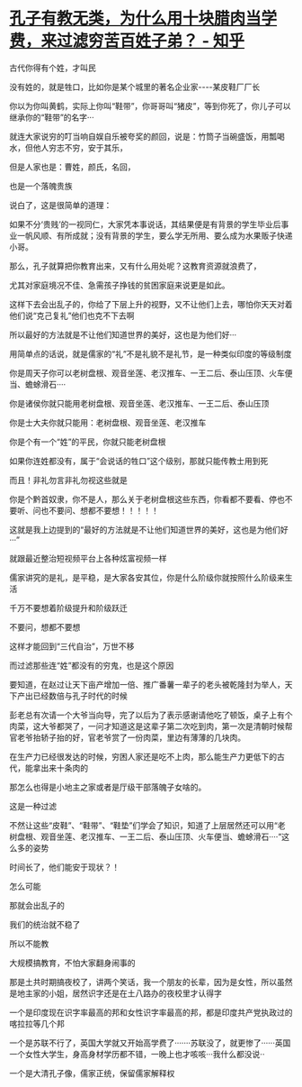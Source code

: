 # [孔子有教无类，为什么用十块腊肉当学费，来过滤穷苦百姓子弟？ - 知乎](https://www.zhihu.com/question/509412476/answer/2297085331)

古代你得有个姓，才叫民

没有姓的，就是牲口，比如你是某个城里的著名企业家----某皮鞋厂厂长

你以为你叫黄鹤，实际上你叫“鞋带”，你哥哥叫“猪皮”，等到你死了，你儿子可以继承你的“鞋带”的名字···

就连大家说穷的叮当响自娱自乐被夸奖的颜回，说是：竹筒子当碗盛饭，用瓢喝水，但他人穷志不穷，安于其乐，

但是人家也是：曹姓，颜氏，名回，

也是一个落魄贵族

说白了，这是很简单的道理：

如果不分‘贵贱’的一视同仁，大家凭本事说话，其结果便是有背景的学生毕业后事业一帆风顺、有所成就；没有背景的学生，要么学无所用、要么成为水果贩子快递小哥。

那么，孔子就算把你教育出来，又有什么用处呢？这教育资源就浪费了，

尤其对家庭境况不佳、急需孩子挣钱的贫困家庭来说更是如此。

这样下去会出乱子的，你给了下层上升的视野，又不让他们上去，哪怕你天天对着他们说“克己复礼”他们也克不下去啊

所以最好的方法就是不让他们知道世界的美好，这也是为他们好···

用简单点的话说，就是儒家的“礼”不是礼貌不是礼节，是一种类似印度的等级制度

你是周天子你可以老树盘根、观音坐莲、老汉推车、一王二后、泰山压顶、火车便当、蟾蜍滑石····

你是诸侯你就只能用老树盘根、观音坐莲、老汉推车、一王二后、泰山压顶

你是士大夫你就只能用：老树盘根、观音坐莲、老汉推车

你是个有一个“姓”的平民，你就只能老树盘根

如果你连姓都没有，属于“会说话的牲口”这个级别，那就只能传教士用到死

而且！非礼勿言非礼勿视这些就是

你是个黔首奴隶，你不是人，那么关于老树盘根这些东西，你看都不要看、停也不要听、问也不要问、想都不要想！！！！！

这就是我上边提到的“最好的方法就是不让他们知道世界的美好，这也是为他们好···”

就跟最近整治短视频平台上各种炫富视频一样

儒家讲究的是礼，是平稳，是大家各安其位，你是什么阶级你就按照什么阶级来生活

千万不要想着阶级提升和阶级跃迁

不要问，想都不要想

这样才能回到“三代自治”，万世不移

而过滤那些连“姓”都没有的穷鬼，也是这个原因

要知道，在赵过让天下亩产增加一倍、推广番薯一辈子的老头被乾隆封为举人，天下产出已经数倍与孔子时代的时候

彭老总有次请一个大爷当向导，完了以后为了表示感谢请他吃了顿饭，桌子上有个肉菜，这大爷都哭了，一问才知道这是这辈子第二次吃到肉，第一次是清朝时候帮官老爷抬轿子抬的好，官老爷赏了一份肉菜，里边有薄薄的几块肉。

在生产力已经很发达的时候，穷困人家还是吃不上肉，那么能生产力更低下的古代，能拿出来十条肉的

那怎么也得是小地主之家或者是厅级干部落魄子女啥的。

这是一种过滤

不然让这些“皮鞋”、“鞋带”、“鞋垫”们学会了知识，知道了上层居然还可以用“老树盘根、观音坐莲、老汉推车、一王二后、泰山压顶、火车便当、蟾蜍滑石····”这么多的姿势

时间长了，他们能安于现状？！

怎么可能

那就会出乱子的

我们的统治就不稳了

所以不能教

大规模搞教育，不怕大家翻身闹事的

那是土共时期搞夜校了，讲两个笑话，我一个朋友的长辈，因为是女性，所以虽然是地主家的小姐，居然识字还是在土八路办的夜校里才认得字

一个是印度现在识字率最高的邦和女性识字率最高的邦，都是印度共产党执政过的喀拉拉等几个邦

一个是苏联不行了，英国大学就又开始高学费了·······苏联没了，就更惨了······英国一个女性大学生，身高身材学历都不错，一晚上也才咳咳···我什么都没说··

一个是大清孔子像，儒家正统，保留儒家解释权
